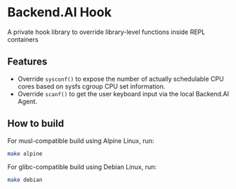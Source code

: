 # Backend.AI Hook

A private hook library to override library-level functions inside REPL containers


## Features

 * Override `sysconf()` to expose the number of actually schedulable CPU cores based on sysfs cgroup
   CPU set information.
 * Override `scanf()` to get the user keyboard input via the local Backend.AI Agent.

## How to build

For musl-compatible build using Alpine Linux, run:

```sh
make alpine
```

For glibc-compatible build using Debian Linux, run:

```sh
make debian
```
